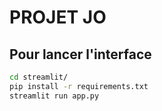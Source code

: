 # PROJET JO

## Pour lancer l'interface

```bash
cd streamlit/
pip install -r requirements.txt
streamlit run app.py
```
